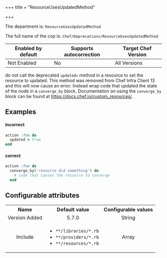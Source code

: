 +++
title = "ResourceUsesUpdatedMethod"

+++

<!-- This content is automatically generated. See https://github.com/chef/chef-web-docs/blob/main/generated/README.md -->

The department is: `ResourceUsesUpdatedMethod`

The full name of the cop is: `Chef/Deprecations/ResourceUsesUpdatedMethod`

| Enabled by default | Supports autocorrection | Target Chef Version |
| --- | --- | --- |
| Not Enabled | No | All Versions |

do not call the deprecated `updated=` method in a resource to set the resource to updated. This method was removed from Chef Infra Client 13 and this will now cause an error. Instead wrap code that updated the state of the node in a `converge_by` block. Documentation on using the `converge_by` block can be found at https://docs.chef.io/custom_resources/.

## Examples


#### incorrect

```ruby
action :foo do
  updated = true
end
```

#### correct

```ruby
action :foo do
  converge_by('resource did something') do
    # code that causes the resource to converge
  end
```

## Configurable attributes

<table>
<tbody><tr>
<th>Name</th>
<th>Default value</th>
<th>Configurable values</th>
</tr>
<tr>
<td style="text-align:center">Version Added</td>
<td style="text-align:center">5.7.0</td>
<td style="text-align:center">String</td>
</tr>
<tr><td style="text-align:center">Include</td>
<td style="text-align:center"><ul>
<li><code>**/libraries/*.rb</code></li>
<li><code>**/providers/*.rb</code></li>
<li><code>**/resources/*.rb</code></li>
</ul>
</td>
<td style="text-align:center">Array</td>
</tr></tbody></table>

